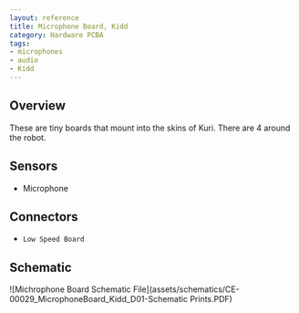 ```yaml
---
layout: reference
title: Microphone Board, Kidd
category: Hardware PCBA
tags:
- microphones
- audio
- Kidd
---
```


## Overview
These are tiny boards that mount into the skins of Kuri. There are 4 around the robot.

## Sensors
- Microphone

## Connectors
- ``Low Speed Board``

## Schematic
![Michrophone Board Schematic File](assets/schematics/CE-00029_MicrophoneBoard_Kidd_D01-Schematic Prints.PDF)

